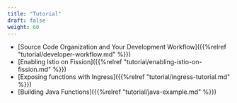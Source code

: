 ```yaml
---
title: "Tutorial"
draft: false
weight: 60
---
```


* [Source Code Organization and Your Development Workflow]({{%relref "tutorial/developer-workflow.md" %}})
* [Enabling Istio on Fission]({{%relref "tutorial/enabling-istio-on-fission.md" %}})
* [Exposing functions with Ingress]({{%relref "tutorial/ingress-tutorial.md" %}})
* [Building Java Functions]({{%relref "tutorial/java-example.md" %}})

